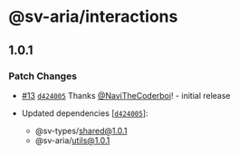 # @sv-aria/interactions

## 1.0.1

### Patch Changes

-   [#13](https://github.com/NaviTheCoderboi/sv-aria/pull/13) [`d424005`](https://github.com/NaviTheCoderboi/sv-aria/commit/d424005c3570ce384d919c285d636d71c42ac673) Thanks [@NaviTheCoderboi](https://github.com/NaviTheCoderboi)! - initial release

-   Updated dependencies [[`d424005`](https://github.com/NaviTheCoderboi/sv-aria/commit/d424005c3570ce384d919c285d636d71c42ac673)]:
    -   @sv-types/shared@1.0.1
    -   @sv-aria/utils@1.0.1
